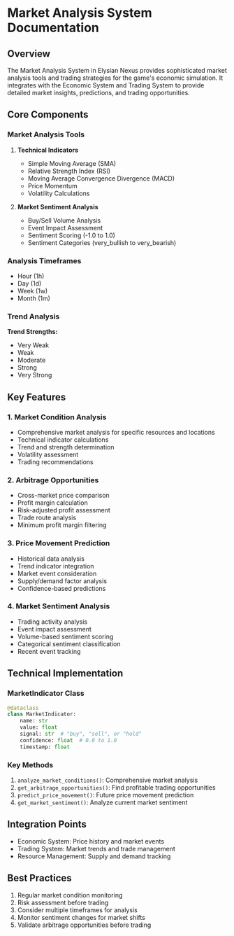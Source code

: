 # Market Analysis System Documentation

## Overview
The Market Analysis System in Elysian Nexus provides sophisticated market analysis tools and trading strategies for the game's economic simulation. It integrates with the Economic System and Trading System to provide detailed market insights, predictions, and trading opportunities.

## Core Components

### Market Analysis Tools
1. **Technical Indicators**
   - Simple Moving Average (SMA)
   - Relative Strength Index (RSI)
   - Moving Average Convergence Divergence (MACD)
   - Price Momentum
   - Volatility Calculations

2. **Market Sentiment Analysis**
   - Buy/Sell Volume Analysis
   - Event Impact Assessment
   - Sentiment Scoring (-1.0 to 1.0)
   - Sentiment Categories (very_bullish to very_bearish)

### Analysis Timeframes
- Hour (1h)
- Day (1d)
- Week (1w)
- Month (1m)

### Trend Analysis
**Trend Strengths:**
- Very Weak
- Weak
- Moderate
- Strong
- Very Strong

## Key Features

### 1. Market Condition Analysis
- Comprehensive market analysis for specific resources and locations
- Technical indicator calculations
- Trend and strength determination
- Volatility assessment
- Trading recommendations

### 2. Arbitrage Opportunities
- Cross-market price comparison
- Profit margin calculation
- Risk-adjusted profit assessment
- Trade route analysis
- Minimum profit margin filtering

### 3. Price Movement Prediction
- Historical data analysis
- Trend indicator integration
- Market event consideration
- Supply/demand factor analysis
- Confidence-based predictions

### 4. Market Sentiment Analysis
- Trading activity analysis
- Event impact assessment
- Volume-based sentiment scoring
- Categorical sentiment classification
- Recent event tracking

## Technical Implementation

### MarketIndicator Class
```python
@dataclass
class MarketIndicator:
    name: str
    value: float
    signal: str  # "buy", "sell", or "hold"
    confidence: float  # 0.0 to 1.0
    timestamp: float
```

### Key Methods
1. `analyze_market_conditions()`: Comprehensive market analysis
2. `get_arbitrage_opportunities()`: Find profitable trading opportunities
3. `predict_price_movement()`: Future price movement prediction
4. `get_market_sentiment()`: Analyze current market sentiment

## Integration Points
- Economic System: Price history and market events
- Trading System: Market trends and trade management
- Resource Management: Supply and demand tracking

## Best Practices
1. Regular market condition monitoring
2. Risk assessment before trading
3. Consider multiple timeframes for analysis
4. Monitor sentiment changes for market shifts
5. Validate arbitrage opportunities before trading 